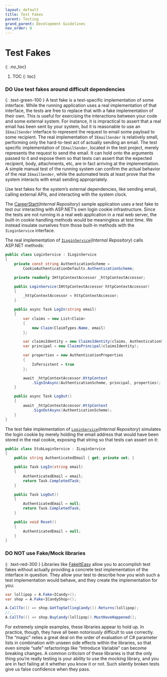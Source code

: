 ```yaml
---
layout: default
title: Test Fakes
parent: Testing
grand_parent: Development Guidelines
nav_order: 8
---
```


# Test Fakes
{: .no_toc}

1. TOC
{: toc}

### **DO** Use test fakes around difficult dependencies
{: .text-green-100 }
A test fake is a test-specific implementation of some interface. While the running application uses a real implementation of that interface, the tests are free to replace that with a fake implementation of their own. This is useful for exercising the interactions between your code and some external system. For instance, it is impractical to assert that a real email has been sent by your system, but it is reasonable to use an `IEmailSender` interface to represent the request to email some payload to some recipient. The real implementation of `IEmailSender` is relatively small, performing only the hard-to-test act of actually sending an email. The test specific implementation of `IEmailSender`, located in the test project, merely represents the request to send the email. It can hold onto the arguments passed to it and expose them so that tests can assert that the expected recipient, body, attachments, etc, are in fact arriving at the implementation. A simple manual test of the running system can confirm the actual behavior of the real `IEmailSender`, while the automated tests at least prove that the system interacts with email sending appropriately.

Use test fakes for the system’s external dependencies, like sending email, calling external APIs, and interacting with the system clock.

The [CareerStart](https://bitbucket.org/headspring/headstart-employee-directory/src/master/)(_Internal Repository_) sample application uses a test fake to test our interacting with ASP.NET’s own login cookie infrastructure. Since the tests are not running in a real web application in a real web server, the built-in cookie handling methods would be meaningless at test time. We instead insulate ourselves from those built-in methods with the `ILoginService` interface.

The real implementation of [`ILoginService`](https://bitbucket.org/headspring/headstart-employee-directory/src/35734e21140fb7bff6a7db61a0adf8a96a91f39a/src/EmployeeDirectory/Infrastructure/LoginService.cs#lines-16:50)(_Internal Repository_) calls ASP.NET methods:

```csharp
public class LoginService : ILoginService
{
    private const string AuthenticationScheme =
        CookieAuthenticationDefaults.AuthenticationScheme;

    private readonly IHttpContextAccessor _httpContextAccessor;

    public LoginService(IHttpContextAccessor httpContextAccessor)
    {
        _httpContextAccessor = httpContextAccessor;
    }

    public async Task LogIn(string email)
    {
        var claims = new List<Claim>
        {
            new Claim(ClaimTypes.Name, email)
        };

        var claimsIdentity = new ClaimsIdentity(claims, AuthenticationScheme);
        var principal = new ClaimsPrincipal(claimsIdentity);

        var properties = new AuthenticationProperties
        {
            IsPersistent = true
        };

        await _httpContextAccessor.HttpContext
            .SignInAsync(AuthenticationScheme, principal, properties);
    }

    public async Task LogOut()
    {
        await _httpContextAccessor.HttpContext
            .SignOutAsync(AuthenticationScheme);
    }
}
```

The test fake implementation of [`LoginService`](https://bitbucket.org/headspring/headstart-employee-directory/src/35734e21140fb7bff6a7db61a0adf8a96a91f39a/src/EmployeeDirectory.Tests/Infrastructure/StubLoginService.cs#lines-6:26)(_Internal Repository_)  simulates the login cookie by merely holding the email address that would have been stored in the real cookie, exposing that string so that tests can assert on it:

```csharp
public class StubLoginService : ILoginService
{
    public string AuthenticatedEmail { get; private set; }

    public Task LogIn(string email)
    {
        AuthenticatedEmail = email;
        return Task.CompletedTask;
    }

    public Task LogOut()
    {
        AuthenticatedEmail = null;
        return Task.CompletedTask;
    }

    public void Reset()
    {
        AuthenticatedEmail = null;
    }
}
```

### **DO NOT** use Fake/Mock libraries
{: .text-red-300 }
Libraries like [FakeItEasy](https://fakeiteasy.github.io/) allow you to accomplish test fakes without actually providing a concrete test implementation of the interface in question. They allow your test to describe how you wish such a test implementation would behave, and they create the implementation for you:

```csharp
var lollipop = A.Fake<ICandy>();
var shop = A.Fake<ICandyShop>();

A.CallTo(() => shop.GetTopSellingCandy()).Returns(lollipop);
//...
A.CallTo(() => shop.BuyCandy(lollipop)).MustHaveHappened();
```

For extremely simple examples, these libraries appear to hold up. In practice, though, they have all been notoriously difficult to use correctly. The “magic” relies a great deal on the order of evaluation of C# parameter lists in combination with unseen side effects within the libraries, so that even simple “safe” refactorings like “Introduce Variable” can become breaking changes. A common criticism of these libraries is that the only thing you’re really testing is your ability to use the mocking library, and you are in fact failing at it whether you know it or not. Such silently broken tests give us false confidence when they pass.
